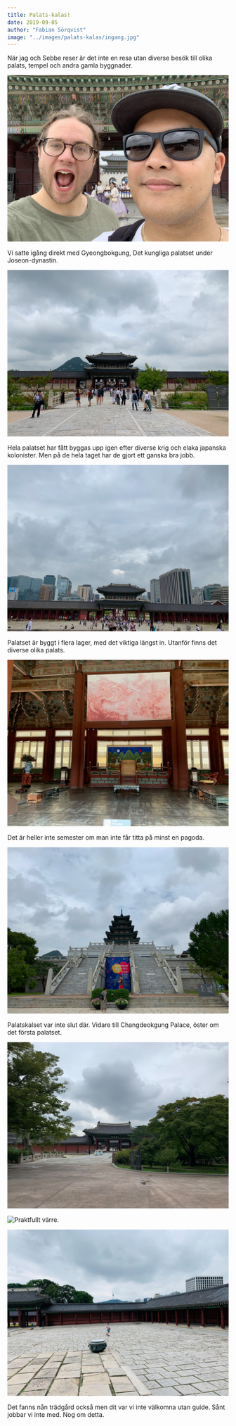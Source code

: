 ```yaml
---
title: Palats-kalas!
date: 2019-09-05
author: "Fabian Sörqvist"
image: "../images/palats-kalas/ingang.jpg"
---
```


När jag och Sebbe reser är det inte en resa utan diverse besök till
olika palats, tempel och andra gamla byggnader.

![Två palatskåta äldre män](../images/palats-kalas/palats-kat.jpg)

Vi satte igång direkt med Gyeongbokgung, Det kungliga palatset
under Joseon-dynastin.

![Vi är på ingång!](../images/palats-kalas/ingang.jpg)

Hela palatset har fått byggas upp igen efter diverse krig och elaka japanska kolonister.
Men på de hela taget har de gjort ett ganska bra jobb.

![Nygammalt inne. Nytt ute](../images/palats-kalas/gammalt-inne.jpg)

Palatset är byggt i flera lager, med det viktiga längst in. Utanför finns det diverse olika palats.

![Kungligt värre](../images/palats-kalas/kungligt.jpg)

Det är heller inte semester om man inte får titta på minst en pagoda.

![Pagoda time](../images/palats-kalas/pagoda.jpg)

Palatskalset var inte slut där. Vidare till Changdeokgung Palace, öster om det första palatset.

![Här jobbar de med lite mer trädgård](../images/palats-kalas/litegront.jpg)

![Praktfullt värre.](../images/palats-kalas/prakt.jpg)

![Sebbe inspekterar](../images/palats-kalas/sebbevandrar.jpg)

Det fanns nån trädgård också men dit var vi inte välkomna utan guide. Sånt jobbar vi inte med. Nog om detta.

